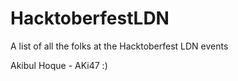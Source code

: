 # HacktoberfestLDN
A list of all the folks at the Hacktoberfest LDN events

Akibul Hoque - AKi47 :)
